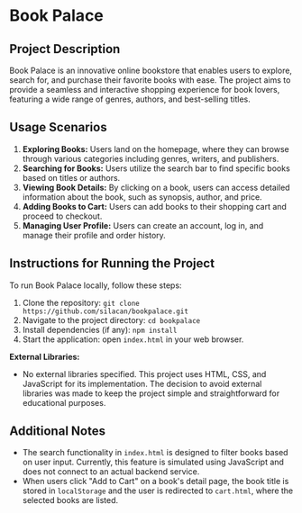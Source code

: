 # Book Palace

## Project Description
Book Palace is an innovative online bookstore that enables users to explore, search for, and purchase their favorite books with ease. The project aims to provide a seamless and interactive shopping experience for book lovers, featuring a wide range of genres, authors, and best-selling titles.

## Usage Scenarios
1. **Exploring Books:** Users land on the homepage, where they can browse through various categories including genres, writers, and publishers.
2. **Searching for Books:** Users utilize the search bar to find specific books based on titles or authors.
3. **Viewing Book Details:** By clicking on a book, users can access detailed information about the book, such as synopsis, author, and price.
4. **Adding Books to Cart:** Users can add books to their shopping cart and proceed to checkout.
5. **Managing User Profile:** Users can create an account, log in, and manage their profile and order history.


## Instructions for Running the Project
To run Book Palace locally, follow these steps:
1. Clone the repository: `git clone https://github.com/silacan/bookpalace.git`
2. Navigate to the project directory: `cd bookpalace`
3. Install dependencies (if any): `npm install`
4. Start the application: open `index.html` in your web browser.

**External Libraries:**
- No external libraries specified. This project uses HTML, CSS, and JavaScript for its implementation. The decision to avoid external libraries was made to keep the project simple and straightforward for educational purposes.

## Additional Notes
- The search functionality in `index.html` is designed to filter books based on user input. Currently, this feature is simulated using JavaScript and does not connect to an actual backend service.
- When users click "Add to Cart" on a book's detail page, the book title is stored in `localStorage` and the user is redirected to `cart.html`, where the selected books are listed.

